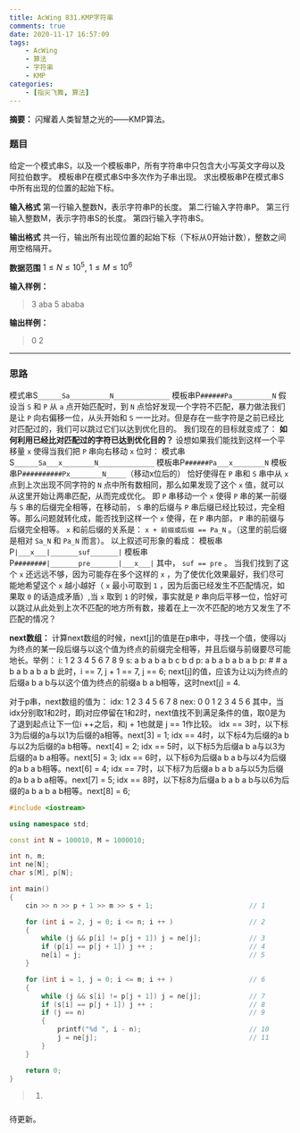 ```yaml
---
title: AcWing 831.KMP字符串
comments: true
date: 2020-11-17 16:57:09
tags:
    - AcWing
    - 算法
    - 字符串
    - KMP
categories:
    - [指尖飞舞, 算法]
---
```

__摘要：__
闪耀着人类智慧之光的——KMP算法。
<!-- more -->

### 题目
 给定一个模式串S，以及一个模板串P，所有字符串中只包含大小写英文字母以及阿拉伯数字。
模板串P在模式串S中多次作为子串出现。
求出模板串P在模式串S中所有出现的位置的起始下标。

__输入格式__
第一行输入整数N，表示字符串P的长度。
第二行输入字符串P。
第三行输入整数M，表示字符串S的长度。
第四行输入字符串S。

__输出格式__
共一行，输出所有出现位置的起始下标（下标从0开始计数），整数之间用空格隔开。

__数据范围__
$1≤N≤10^5$, $1≤M≤10^6$

__输入样例：__
> 3
> aba
> 5
> ababa

__输出样例：__
> 0 2
___

### 思路
模式串S`______Sa__________N______________`
模板串P`######Pa__________N`
假设当 `S` 和 `P` 从 `a` 点开始匹配时，到 `N` 点恰好发现一个字符不匹配，暴力做法我们是让 `P` 向右偏移一位，从头开始和 `S` 一一比对。但是存在一些字符是之前已经比对匹配过的，我们可以跳过它们以达到优化目的。
我们现在的目标就变成了： __如何利用已经比对匹配过的字符已达到优化目的？__
设想如果我们能找到这样一个平移量 `x` 使得当我们把 `P` 串向右移动 `x` 位时：
模式串S`______Sa___x________N______________`
模板串P`######Pa___x________N`
模板串P`##########Px________N_____`（移动x位后的）
恰好使得在 `P` 串和 `S` 串中从 `x` 点到上次出现不同字符的 `N` 点中所有数相同，那么如果发现了这个 `x` 值，就可以从这里开始让两串匹配，从而完成优化。
即 `P` 串移动一个 `x` 使得 `P` 串的某一前缀与 `S` 串的后缀完全相等，在移动前， `S` 串的后缀与 `P` 串后缀已经比较过，完全相等。那么问题就转化成，能否找到这样一个 `x` 使得，在 `P` 串内部， `P` 串的前缀与后缀完全相等。 `x` 和前后缀的关系是： `x + 前缀或后缀 == Pa_N` 。（这里的前后缀是相对 `Sa_N` 和 `Pa_N` 而言）。
以上叙述可形象的看成：
模板串P`|___x___|_______suf_______|`
模板串P`########|_______pre_______|___x___|`
其中， `suf == pre` 。
当我们找到了这个 `x` 还远远不够，因为可能存在多个这样的 `x` ，为了使优化效果最好，我们尽可能地希望这个 `x` 越小越好（ `x` 最小可取到 `1` ，因为后面已经发生不匹配情况，如果取 `0` 的话造成矛盾）,当 `x` 取到 `1` 的时候，事实就是 `P` 串向后平移一位，恰好可以跳过从此处到上次不匹配的地方所有数，接着在上一次不匹配的地方又发生了不匹配的情况？

__next数组：__
计算next数组的时候，next[j]的值是在p串中，寻找一个值，使得以j为终点的某一段后缀与以这个值为终点的前缀完全相等，并且后缀与前缀要尽可能地长。举例：
i: 1 2 3 4 5 6 7 8 9
s: a b a b a b c b d
p: a b a b a b a b
p: # # a b a b a b a b
此时，i == 7, j + 1 == 7, j == 6;
next[j]的值，应该为让以j为终点的后缀a b a b与以这个值为终点的前缀a b a b相等，这时next[j] = 4.

对于p串，next数组的值为：
idx: 1 2 3 4 5 6 7 8
nex: 0 0 1 2 3 4 5 6
其中，当idx分别取1和2时，即j对应停留在1和2时，next值找不到满足条件的值，取0是为了退到起点让下一位i ++之后，和j + 1也就是 j == 1作比较。
idx == 3时，以下标3为后缀的a与以1为后缀的a相等。next[3] = 1;
idx == 4时，以下标4为后缀的a b与以2为后缀的a b相等。next[4] = 2;
idx == 5时，以下标5为后缀a b a与以3为后缀的a b a相等。next[5] = 3;
idx == 6时，以下标6为后缀a b a b与以4为后缀的a b a b相等。next[6] = 4;
idx == 7时，以下标7为后缀a b a b a与以5为后缀的a b a b a相等。next[7] = 5;
idx == 8时，以下标8为后缀a b a b a b与以6为后缀的a b a b a b相等。next[8] = 6;

```C++
#include <iostream>

using namespace std;

const int N = 100010, M = 1000010;

int n, m;
int ne[N];
char s[M], p[N];

int main()
{
    cin >> n >> p + 1 >> m >> s + 1;                        // 1

    for (int i = 2, j = 0; i <= n; i ++ )                   // 2
    {
        while (j && p[i] != p[j + 1]) j = ne[j];            // 3
        if (p[i] == p[j + 1]) j ++ ;                        // 4
        ne[i] = j;                                          // 5
    }

    for (int i = 1, j = 0; i <= m; i ++ )                   // 6
    {
        while (j && s[i] != p[j + 1]) j = ne[j];            // 7
        if (s[i] == p[j + 1]) j ++ ;                        // 8
        if (j == n)                                         // 9
        {
            printf("%d ", i - n);                           // 10
            j = ne[j];                                      // 11
        }
    }

    return 0;
}
```
> 1. 

###
待更新。



